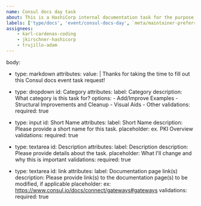 ```yaml
---
name: Consul docs day task
about: This is a HashiCorp internal documentation task for the purpose of the Consul docs day event.
labels: ['type/docs', 'event/consul-docs-day', `meta/maintainer-preferred`]
assignees: 
    - karl-cardenas-coding
    - jkirschner-hashicorp
    - trujillo-adam
---
```


body:
  - type: markdown
    attributes:
      value: |
        Thanks for taking the time to fill out this Consul docs event task request!
 - type: dropdown
    id: Category
    attributes:
      label: Category
      description: What category is this task for?
      options:
        - Add/Improve Examples
        - Structural Improvements and Cleanup
        - Visual Aids
        - Other
    validations:
      required: true
  - type: input
    id: Short Name
    attributes:
      label: Short Name
      description: Please provide a short name for this task. 
      placeholder: ex. PKI Overview
    validations:
      required: true
  - type: textarea
    id: Description
    attributes:
      label: Description
      description: Please provide details about the task.
      placeholder: What I'll change and why this is important
    validations:
      required: true

  - type: textarea
    id: link
    attributes:
      label: Documentation page link(s)
      description: Please provide link(s) to the documentation page(s) to be modified, if applicable
      placeholder: ex: https://www.consul.io/docs/connect/gateways#gateways
    validations:
      required: true